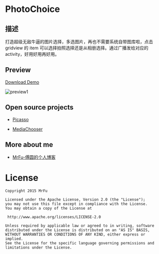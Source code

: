 PhotoChoice
=====================

## 描述

打造超级无敌牛逼的图片选择，多选图片，再也不需要系统自带图库啦，点击 gridview 的 item 可以选择拍照选择还是从相册选择。通过广播发给对应的 activity，好用好用再好用。

## Preview

[Download Demo](https://github.com/MrFuFuFu/PhotoChoice/releases/download/1.0.0/MrFuPhotoChoice.apk)

![preview1](http://ww2.sinaimg.cn/large/005tyPhMgw1eqj4qo8jnbg30a00hsn3k.gif)

## Open source projects

* [Picasso](https://github.com/square/picasso)

* [MediaChooser](https://github.com/learnNcode/MediaChooser)

## More about me

* [MrFu-傅圆的个人博客](http://mrfu.me/)

License
============

    Copyright 2015 MrFu

	Licensed under the Apache License, Version 2.0 (the "License");
	you may not use this file except in compliance with the License.
	You may obtain a copy of the License at

     http://www.apache.org/licenses/LICENSE-2.0

	Unless required by applicable law or agreed to in writing, software
	distributed under the License is distributed on an "AS IS" BASIS,
	WITHOUT WARRANTIES OR CONDITIONS OF ANY KIND, either express or implied.
	See the License for the specific language governing permissions and
	limitations under the License.
